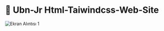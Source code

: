 # 📣 Ubn-Jr Html-Taiwindcss-Web-Site
![Ekran Alıntısı 1](https://user-images.githubusercontent.com/109678256/227808238-ed69ca18-e2e3-4f76-8bac-96bd49aaa48a.PNG)
